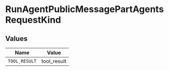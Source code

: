 # RunAgentPublicMessagePartAgentsRequestKind


## Values

| Name          | Value         |
| ------------- | ------------- |
| `TOOL_RESULT` | tool_result   |